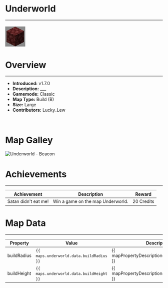 <!-- replace _map_ with the actual map name -->
<!-- change gamemode type for the Map data description  -->
# Underworld

***

#### ![underworldicon](../assets/maps/underworld/underworld-icon.jpg)

# Overview
***
- **Introduced:** v1.7.0
- **Description:** ___
- **Gamemode:** Classic
- **Map Type:** Build (B)
- **Size:** Large
- **Contributors:** Lucky_Lew

<br />  

# Map Galley
![Underworld - Beacon](../assets/maps/underworld/ '')

# Achievements
***

| Achievement | Description | Reward |
| ----- | ----- | ------ |
| Satan didn't eat me! | Win a game on the map Underworld. | 20 Credits |



# Map Data
***

| Property | Value | Description |
| ----------- | ----------- | ------ |
| buildRadius |`{{ maps.underworld.data.buildRadius }}`| {{ mapPropertyDescriptions.buildRadius.classic }} |
| buildHeight |`{{ maps.underworld.data.buildHeight }}`| {{ mapPropertyDescriptions.buildHeight.classic }} |